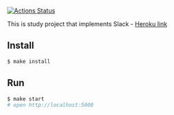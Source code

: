 [![Actions Status](https://github.com/MonkeysAtWork/frontend-project-lvl4/workflows/Node%20CI/badge.svg)](https://github.com/MonkeysAtWork/frontend-project-lvl4/actions)

This is study project that implements Slack - [Heroku link](https://damp-beach-05856.herokuapp.com/)

## Install

```sh
$ make install
```

## Run

```sh
$ make start
# open http://localhost:5000
```
